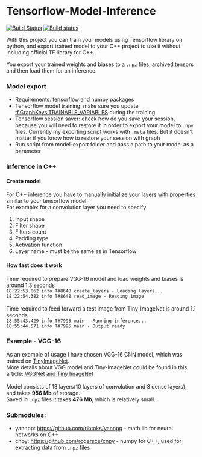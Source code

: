 # Tensorflow-Model-Inference

[![Build Status](https://travis-ci.org/Vearol/Tensorflow-Model-Inference.svg?branch=master)](https://travis-ci.org/Vearol/Tensorflow-Model-Inference)
[![Build status](https://ci.appveyor.com/api/projects/status/mxbh149x0e2altcg/branch/master?svg=true)](https://ci.appveyor.com/project/Vearol/tensorflow-model-inference/branch/master)

With this project you can train your models using Tensorflow library on python, and export trained model to your C++ project 
to use it without including official TF library for C++.

You export your trained weights and biases to a `.npz` files, archived tensors and then load them for an inference.

### Model export
* Requirements: tensorflow and numpy packages
* Tensorflow model training: make sure you update [tf.GraphKeys.TRAINABLE_VARIABLES](https://www.tensorflow.org/api_docs/python/tf/GraphKeys#TRAINABLE_VARIABLES) during the training
* Tensorflow session saver: check how do you save your session, because you will need to restore it in order to export your model to `.npy` files. Currently my exporting script works with `.meta` files. But it doesn't matter if you know how to restore your session with graph
* Run script from model-export folder and pass a path to your model as a parameter

### Inference in C++
#### Create model
For C++ inference you have to manually initialize your layers with properties similar to your tensorflow model.</br>
For example: for a convolution layer you need to specify
1. Input shape
1. Filter shape
1. Filters count
1. Padding type
1. Activation function
1. Layer name - must be the same as in Tensorflow</br>
#### How fast does it work
Time required to prepare VGG-16 model and load weights and biases is around 1.3 seconds </br>
`18:22:53.062 info T#8648 create_layers - Loading layers...` </br>
`18:22:54.382 info T#8648 read_image - Reading image`
</br> </br>
Time required to feed forward a test image from Tiny-ImageNet is around 1.1 seconds </br>
`18:55:43.429 info T#7995 main - Running inference...` </br>
`18:55:44.571 info T#7995 main - Output ready`

### Example - VGG-16
As an example of usage I have chosen VGG-16 CNN model, which was trained on [TinyImageNet](https://tiny-imagenet.herokuapp.com/). </br> More details about VGG model and Tiny-ImageNet could be found in this article: [VGGNet and Tiny ImageNet](https://learningai.io/projects/2017/06/29/tiny-imagenet.html) </br>
</br> Model consists of 13 layers(10 layers of convolution and 3 dense layers), and takes **956 Mb** of storage. 
</br> Saved in `.npz` files it takes **476 Mb**, which is relatively small.

### Submodules: 
* yannpp: https://github.com/ribtoks/yannpp - math lib for neural networks on C++
* cnpy: https://github.com/rogersce/cnpy - numpy for C++, used for extracting data from `.npz` files
